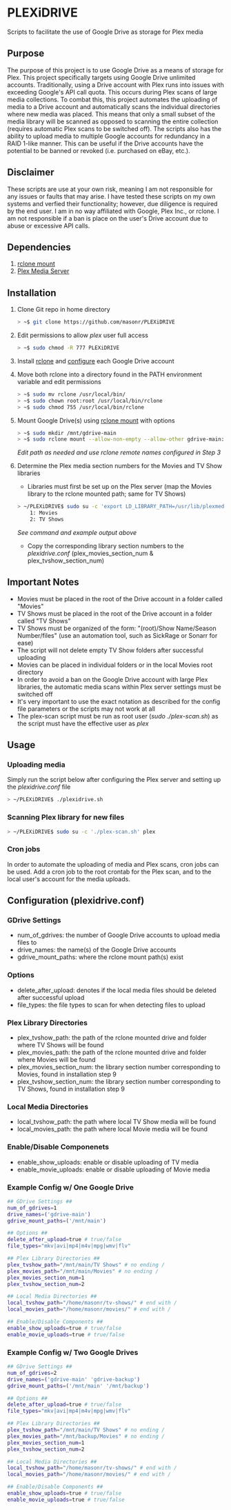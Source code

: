 # PLEXiDRIVE
Scripts to facilitate the use of Google Drive as storage for Plex media

## Purpose
The purpose of this project is to use Google Drive as a means of storage for Plex.  This project specifically targets using Google Drive unlimited accounts.  Traditionally, using a Drive account with Plex runs into issues with exceeding Google's API call quota. This occurs during Plex scans of large media collections.  To combat this, this project automates the uploading of media to a Drive account and automatically scans the individual directories where new media was placed. This means that only a small subset of the media library will be scanned as opposed to scanning the entire collection (requires automatic Plex scans to be switched off). The scripts also has the ability to upload media to multiple Google accounts for redundancy in a RAID 1-like manner. This can be useful if the Drive accounts have the potential to be banned or revoked (i.e. purchased on eBay, etc.).

## Disclaimer
These scripts are use at your own risk, meaning I am not responsible for any issues or faults that may arise. I have tested these scripts on my own systems and verfied their functionality; however, due diligence is required by the end user. I am in no way affiliated with Google, Plex Inc., or rclone. I am not responsible if a ban is place on the user's Drive account due to abuse or excessive API calls.

## Dependencies
1. [rclone mount](https://rclone.org/commands/rclone_mount/) 
2. [Plex Media Server](https://support.plex.tv/hc/en-us/articles/200288586-Installation)

## Installation

1. Clone Git repo in home directory
	```bash
	> ~$ git clone https://github.com/masonr/PLEXiDRIVE
	```

2. Edit permissions to allow *plex* user full access
	```bash
	> ~$ sudo chmod -R 777 PLEXiDRIVE
	```

3. Install [rclone](https://rclone.org/install/) and [configure](https://rclone.org/drive/) each Google Drive account

4. Move both rclone into a directory found in the PATH environment variable and edit permissions
	```bash
	> ~$ sudo mv rclone /usr/local/bin/
	> ~$ sudo chown root:root /usr/local/bin/rclone
	> ~$ sudo chmod 755 /usr/local/bin/rclone
	```

6. Mount Google Drive(s) using [rclone mount](https://rclone.org/commands/rclone_mount/) with options
	```bash
	> ~$ sudo mkdir /mnt/gdrive-main
	> ~$ sudo rclone mount --allow-non-empty --allow-other gdrive-main:/ /mnt/gdrive-main &
	```
	*Edit path as needed and use rclone remote names configured in Step 3*

7. Determine the Plex media section numbers for the Movies and TV Show libraries
	* Libraries must first be set up on the Plex server (map the Movies library to the rclone mounted path; same for TV Shows)
	```bash
	> ~/PLEXiDRIVE$ sudo su -c 'export LD_LIBRARY_PATH=/usr/lib/plexmediaserver; /usr/lib/plexmediaserver/Plex\ Media\ Scanner --list' plex
		1: Movies
		2: TV Shows
  	```
  	*See command and example output above*
  	* Copy the corresponding library section numbers to the *plexidrive.conf* (plex_movies_section_num & plex_tvshow_section_num)

## Important Notes
* Movies must be placed in the root of the Drive account in a folder called "Movies"
* TV Shows must be placed in the root of the Drive account in a folder called "TV Shows"
* TV Shows must be organized of the form: "(root)/Show Name/Season Number/files" (use an automation tool, such as SickRage or Sonarr for ease)
* The script will not delete empty TV Show folders after successful uploading
* Movies can be placed in individual folders or in the local Movies root directory
* In order to avoid a ban on the Google Drive account with large Plex libraries, the automatic media scans within Plex server settings must be switched off
* It's very important to use the exact notation as described for the config file parameters or the scripts may not work at all
* The plex-scan script must be run as root user (*sudo ./plex-scan.sh*) as the script must have the effective user as *plex*

## Usage

### Uploading media
Simply run the script below after configuring the Plex server and setting up the *plexidrive.conf* file
```bash
> ~/PLEXiDRIVE$ ./plexidrive.sh
```

### Scanning Plex library for new files
```bash
> ~/PLEXiDRIVE$ sudo su -c './plex-scan.sh' plex
```

### Cron jobs
In order to automate the uploading of media and Plex scans, cron jobs can be used. Add a cron job to the root crontab for the Plex scan, and to the local user's account for the media uploads.

## Configuration (plexidrive.conf)

### GDrive Settings
* num_of_gdrives: the number of Google Drive accounts to upload media files to
* drive_names: the name(s) of the Google Drive accounts
* gdrive_mount_paths: where the rclone mount path(s) exist

### Options
* delete_after_upload: denotes if the local media files should be deleted after successful upload
* file_types: the file types to scan for when detecting files to upload

### Plex Library Directories
* plex_tvshow_path: the path of the rclone mounted drive and folder where TV Shows will be found
* plex_movies_path: the path of the rclone mounted drive and folder where Movies will be found
* plex_movies_section_num: the library section number corresponding to Movies, found in installation step 9
* plex_tvshow_section_num: the library section number corresponding to TV Shows, found in installation step 9

### Local Media Directories
* local_tvshow_path: the path where local TV Show media will be found
* local_movies_path: the path where local Movie media will be found

### Enable/Disable Componenets
* enable_show_uploads: enable or disable uploading of TV media
* enable_movie_uploads: enable or disable uploading of Movie media

### **Example Config w/ One Google Drive**
```bash
## GDrive Settings ##
num_of_gdrives=1
drive_names=('gdrive-main')
gdrive_mount_paths=('/mnt/main')

## Options ##
delete_after_upload=true # true/false
file_types="mkv|avi|mp4|m4v|mpg|wmv|flv"

## Plex Library Directories ##
plex_tvshow_path="/mnt/main/TV Shows" # no ending /
plex_movies_path="/mnt/main/Movies" # no ending /
plex_movies_section_num=1
plex_tvshow_section_num=2

## Local Media Directories ##
local_tvshow_path="/home/masonr/tv-shows/" # end with /
local_movies_path="/home/masonr/movies/" # end with /

## Enable/Disable Components ##
enable_show_uploads=true # true/false
enable_movie_uploads=true # true/false
```

### **Example Config w/ Two Google Drives**
```bash
## GDrive Settings ##
num_of_gdrives=2
drive_names=('gdrive-main' 'gdrive-backup')
gdrive_mount_paths=('/mnt/main' '/mnt/backup')

## Options ##
delete_after_upload=true # true/false
file_types="mkv|avi|mp4|m4v|mpg|wmv|flv"

## Plex Library Directories ##
plex_tvshow_path="/mnt/main/TV Shows" # no ending /
plex_movies_path="/mnt/backup/Movies" # no ending /
plex_movies_section_num=1
plex_tvshow_section_num=2

## Local Media Directories ##
local_tvshow_path="/home/masonr/tv-shows/" # end with /
local_movies_path="/home/masonr/movies/" # end with /

## Enable/Disable Components ##
enable_show_uploads=true # true/false
enable_movie_uploads=true # true/false
```
